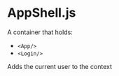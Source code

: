# AppShell.js

A container that holds:
* `<App/>`
* `<Login/>`

Adds the current user to the context
